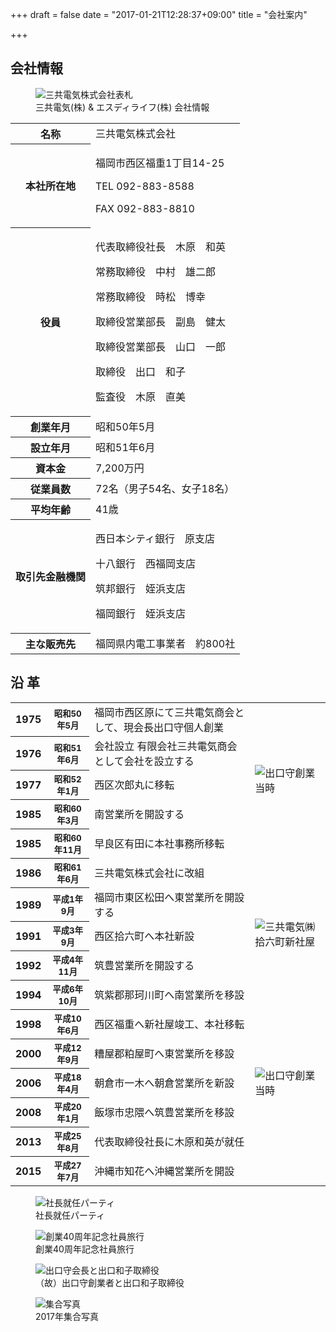 +++
draft = false
date = "2017-01-21T12:28:37+09:00"
title = "会社案内"

+++
[]()
        <div class="page-header2 text-left">
          <h2 class="headline rich_font h1_title">会社情報</h2>
        </div>
        <section class="row">
          <section class="note margin-t-20">
          <div class="row">
            <div class="col-sm-8 col-sm-offset-2">
              <figure class="center-block"><img src="images/corporate_nen6_.jpg" alt="三共電気株式会社表札" class="img-responsive center-block" />
              <figcaption>三共電気(株) & エスディライフ(株) 会社情報</figcaption>
              </figure>
            </div>
          </div>
          </section>
          <!--表テスト▼-->
          <section class="note margin-t-20">
          <div class="row">
          <div class="col-sm-10 col-sm-offset-1">
          <table class="margin-t-20">
            <tr>
              <th>名称</th>
              <td>三共電気株式会社</td>
            </tr>
            <tr>
              <th>本社所在地</th>
              <td>
                <p>福岡市西区福重1丁目14-25</p>
                <p>TEL 092-883-8588</p>
                <p>FAX 092-883-8810</p>
              </td>
            </tr>
            <tr>
              <th>役員</th>
              <td>
                <p>代表取締役社長　木原　和英</p>
                <p>常務取締役　中村　雄二郎</p>
                <p>常務取締役　時松　博幸</p>
                <p>取締役営業部長　副島　健太</p>
                <p>取締役営業部長　山口　一郎</p>
                <p>取締役　出口　和子 </p>
                <p>監査役　木原　直美</p>
              </td>
            </tr>
            <tr>
              <th>創業年月</th>
              <td>昭和50年5月</td>
            </tr>
            <tr>
              <th>設立年月</th>
              <td>昭和51年6月</td>
            </tr>
            <tr>
              <th>資本金</th>
              <td>7,200万円</td>
            </tr>
            <tr>
              <th>従業員数</th>
              <td>72名（男子54名、女子18名）</td>
            </tr>
            <tr>
              <th>平均年齢</th>
              <td>41歳</td>
            </tr>
            <tr>
              <th>取引先金融機関</th>
              <td>
                <p>西日本シティ銀行　原支店</p>
                <p>十八銀行　西福岡支店</p>
                <p>筑邦銀行　姪浜支店</p>
                <p>福岡銀行　姪浜支店</p>
              </td>
            </tr>
            <tr>
              <th>主な販売先</th>
              <td>福岡県内電工事業者　約800社</td>
            </tr>
          </table>
		  </div>
		  </div>
          </section>
          <!--表テスト▲--> 
        </section>
        <div class="page-header text-left">
          <h2 class="headline rich_font h1_title">沿 革</h2>
        </div>
        <section class="row">
          <!--沿革表テスト▼-->
          <div class="col-sm-12">
          <table class="table_01">
            <tr>
              <th class="table_01">1975</th>
              <th class="table_01"><small>昭和50年5月</small></th>
              <td class="table_01">福岡市西区原にて三共電気商会として、現会長出口守個人創業</td>
              <td rowspan="5" class="table_02"><img src="images/corporate_nen1.jpg" class="img-responsive" alt="出口守創業当時" /></td>
            </tr>
            <tr>
              <th class="table_01">1976</th>
              <th class="table_01"><small>昭和51年6月</small></th>
              <td class="table_01">会社設立 有限会社三共電気商会として会社を設立する </td>
            </tr>
            <tr>
              <th class="table_01">1977</th>
              <th class="table_01"><small>昭和52年1月</small></th>
              <td class="table_01">西区次郎丸に移転 </td>
            </tr>
            <tr>
              <th class="table_01">1985</th>
              <th class="table_01"><small>昭和60年3月</small></th>
              <td class="table_01">南営業所を開設する</td>
            </tr>
            <tr>
              <th class="table_01">1985</th>
              <th class="table_01"><small>昭和60年11月</small></th>
              <td class="table_01">早良区有田に本社事務所移転</td>
            </tr>
            <tr>
              <th class="table_01">1986</th>
              <th class="table_01"><small>昭和61年6月</small></th>
              <td class="table_01">三共電気株式会社に改組</td>
              <td rowspan="5" class="table_03"><img src="images/corporate_nen2.jpg" class="img-responsive" alt="三共電気㈱拾六町新社屋" /></td>
            </tr>
            <tr>
              <th class="table_01">1989</th>
              <th class="table_01"><small>平成1年9月</small></th>
              <td class="table_01">福岡市東区松田へ東営業所を開設する </td>
            </tr>
            <tr>
              <th class="table_01">1991</th>
              <th class="table_01"><small>平成3年9月</small></th>
              <td class="table_01">西区拾六町へ本社新設</td>
            </tr>
            <tr>
              <th class="table_01">1992</th>
              <th class="table_01"><small>平成4年11月</small></th>
              <td class="table_01">筑豊営業所を開設する</td>
            </tr>
            <tr>
              <th class="table_01">1994</th>
              <th class="table_01"><small>平成6年10月</small></th>
              <td class="table_01">筑紫郡那珂川町へ南営業所を移設</td>
            </tr>
            <tr>
              <th class="table_01">1998</th>
              <th class="table_01"><small>平成10年6月</small></th>
              <td class="table_01">西区福重へ新社屋竣工、本社移転</td>
              <td rowspan="5" class="table_03"><img src="images/corporate_nen3.jpg" class="img-responsive" alt="出口守創業当時" /></td>
            </tr>
            <tr>
              <th class="table_01">2000</th>
              <th class="table_01"><small>平成12年9月</small></th>
              <td class="table_01">糟屋郡粕屋町へ東営業所を移設</td>
            </tr>
            <tr>
              <th class="table_01">2006</th>
              <th class="table_01"><small>平成18年4月</small></th>
              <td class="table_01">朝倉市一木へ朝倉営業所を新設</td>
            </tr>
            <tr>
              <th class="table_01">2008</th>
              <th class="table_01"><small>平成20年1月</small></th>
              <td class="table_01">飯塚市忠隈へ筑豊営業所を移設</td>
            </tr>
            <tr>
              <th class="table_01">2013</th>
              <th class="table_01"><small>平成25年8月</small></th>
              <td class="table_01">代表取締役社長に木原和英が就任</td>
            </tr>
            <tr>
              <th class="table_01">2015</th>
              <th class="table_01"><small>平成27年7月</small></th>
              <td class="table_01">沖縄市知花へ沖縄営業所を開設</td>
              <td class="table_04"></td>
            </tr>
          </table>
		  </div>
		  </section>
          <!--沿革表テスト▲-->
          <!--写真横並び▼-->
          <section class="note margin-t-20">
          <div class="row">
            <div class="col-sm-5 col-sm-offset-1">
            <figure>
            <img src="images/new_president.jpg" alt="社長就任パーティ" class="img-responsive img-thumbnail pull-right" data-action="zoom">
            <figcaption>社長就任パーティ</figcaption>
            </figure>
            </div>
            <div class="col-sm-5">
            <figure>
            <img src="images/all_member_40th.jpg" alt="創業40周年記念社員旅行" class="img-responsive img-thumbnail pull-right" data-action="zoom">
            <figcaption>創業40周年記念社員旅行</figcaption>
            </figure>
            </div>
          </div>
          <div class="row margin-t-20">
            <div class="col-sm-5 col-sm-offset-1">
            <figure>
            <img src="images/corporate_nen4_.jpg" alt="出口守会長と出口和子取締役" class="img-responsive img-thumbnail pull-right" data-action="zoom">
            <figcaption>（故）出口守創業者と出口和子取締役</figcaption>
            </figure>
            </div>
            <div class="col-sm-5">
            <figure>
            <img src="images/corporate_nen5_.jpg" alt="集合写真" class="img-responsive img-thumbnail pull-right" data-action="zoom">
            <figcaption>2017年集合写真</figcaption>
            </figure>
            </div>
          </div>
          </section>          
          <!--写真横並び▲--> 
		</section>

